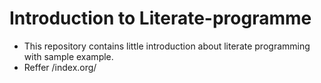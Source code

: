 Introduction to Literate-programme
==================
* This repository contains little introduction about literate programming with sample example.
* Reffer /index.org/
